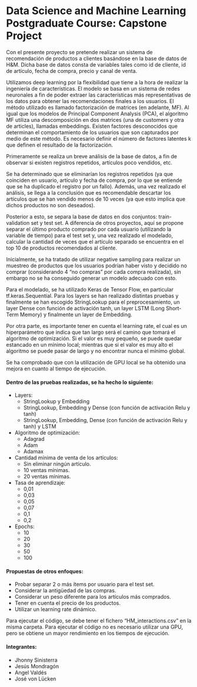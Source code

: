 # Data Science and Machine Learning Postgraduate Course: Capstone Project
Con el presente proyecto se pretende realizar un sistema de recomendación de productos a clientes basándose en la base de datos de H&M. Dicha base de datos consta de variables tales como id de cliente, id de artículo, fecha de compra, precio y canal de venta.

Utilizamos deep learning por la flexibilidad que tiene a la hora de realizar la ingeniería de características. El modelo se basa en un sistema de redes neuronales a fin de poder extraer las características más representativas de los datos para obtener las recomendaciones finales a los usuarios. El método utilizado es llamado factorización de matrices (en adelante, MF). Al igual que los modelos de Principal Component Analysis (PCA), el algoritmo MF utiliza una descomposición en dos matrices (una de customers y otra de articles), llamadas embeddings. Existen factores desconocidos que determinan el comportamiento de los usuarios que son capturados por medio de este método. Es necesario definir el número de factores latentes k que definen el resultado de la factorización.

Primeramente se realiza un breve análisis de la base de datos, a fin de observar si existen registros repetidos, artículos poco vendidos, etc.

Se ha determinado que se eliminarían los registros repetidos (ya que coinciden en usuario, artículo y fecha de compra, por lo que se entiende que se ha duplicado el registro por un fallo). Además, una vez realizado el análisis, se llega a la conclusión que es recomendable descartar los artículos que se han vendido menos de 10 veces (ya que esto implica que dichos productos no son deseados).

Posterior a esto, se separa la base de datos en dos conjuntos: train-validation set y test set. A diferencia de otros proyectos, aquí se propone separar el último producto comprado por cada usuario (utilizando la variable de tiempo) para el test set y, una vez realizado el modelado, calcular la cantidad de veces que el artículo separado se encuentra en el top 10 de productos recomendados al cliente. 

Inicialmente, se ha tratado de utilizar negative sampling para realizar un muestreo de productos que los usuarios podrían haber visto y decidido no comprar (considerando 4 “no compras” por cada compra realizada), sin embargo no se ha conseguido generar un modelo adecuado con esto. 

Para el modelado, se ha utilizado Keras de Tensor Flow, en particular tf.keras.Sequential. Para los layers se han realizado distintas pruebas y finalmente se han escogido StringLookup para el preprocesamiento, un layer Dense con función de activación tanh, un layer LSTM (Long Short-Term Memory) y finalmente un layer de Embedding. 

Por otra parte, es importante tener en cuenta el learning rate, el cual es un hiperparámetro que indica que tan largo será el camino que tomará el algoritmo de optimización. Si el valor es muy pequeño, se puede quedar estancado en un mínimo local; mientras que si el valor es muy alto el algoritmo se puede pasar de largo y no encontrar nunca el mínimo global.

Se ha comprobado que con la utilización de GPU local se ha obtenido una mejora en cuanto al tiempo de ejecución.

#### Dentro de las pruebas realizadas, se ha hecho lo siguiente:
*	Layers:
    * StringLookup y Embedding
    * StringLookup, Embedding y Dense (con función de activación Relu y tanh)
    * StringLookup, Embedding, Dense (con función de activación Relu y tanh) y LSTM
*	Algoritmo de optimización:
    * Adagrad
    * Adam
    * Adamax
*	Cantidad mínima de venta de los artículos:
    * Sin eliminar ningún artículo.
    * 10 ventas mínimas.
    * 20 ventas mínimas.
*	Tasa de aprendizaje:
    * 0,01
    * 0,03
    * 0,05
    * 0,07
    * 0,1
    * 0,2
*	Epochs:
    * 10
    * 20
    * 30
    * 50
    * 100

#### Propuestas de otros enfoques:
*	Probar separar 2 o más ítems por usuario para el test set.
*	Considerar la antigüedad de las compras.
*	Considerar un peso diferente para los artículos más comprados.
*	Tener en cuenta el precio de los productos.
*	Utilizar un learning rate dinámico.


Para ejecutar el código, se debe tener el fichero “HM_interactions.csv” en la misma carpeta. Para ejecutar el código no es necesario utilizar una GPU, pero se obtiene un mayor rendimiento en los tiempos de ejecución.

#### Integrantes:
* Jhonny Sinisterra
* Jesús Mondragón
* Angel Valdés
* José von Lücken 
